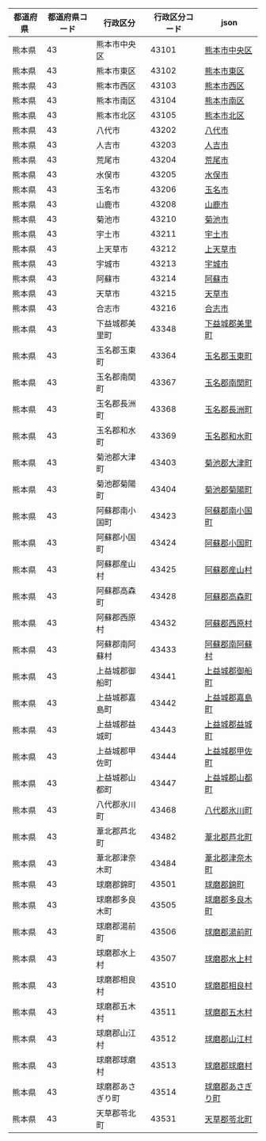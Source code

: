 |  都道府県  | 都道府県コード | 行政区分 | 行政区分コード | json |
|-----------|--------------|--------- |--------------|------|
| 熊本県 | 43 | 熊本市中央区 | 43101 | [熊本市中央区](/topojson/43/43101.topojson) |
| 熊本県 | 43 | 熊本市東区 | 43102 | [熊本市東区](/topojson/43/43102.topojson) |
| 熊本県 | 43 | 熊本市西区 | 43103 | [熊本市西区](/topojson/43/43103.topojson) |
| 熊本県 | 43 | 熊本市南区 | 43104 | [熊本市南区](/topojson/43/43104.topojson) |
| 熊本県 | 43 | 熊本市北区 | 43105 | [熊本市北区](/topojson/43/43105.topojson) |
| 熊本県 | 43 | 八代市 | 43202 | [八代市](/topojson/43/43202.topojson) |
| 熊本県 | 43 | 人吉市 | 43203 | [人吉市](/topojson/43/43203.topojson) |
| 熊本県 | 43 | 荒尾市 | 43204 | [荒尾市](/topojson/43/43204.topojson) |
| 熊本県 | 43 | 水俣市 | 43205 | [水俣市](/topojson/43/43205.topojson) |
| 熊本県 | 43 | 玉名市 | 43206 | [玉名市](/topojson/43/43206.topojson) |
| 熊本県 | 43 | 山鹿市 | 43208 | [山鹿市](/topojson/43/43208.topojson) |
| 熊本県 | 43 | 菊池市 | 43210 | [菊池市](/topojson/43/43210.topojson) |
| 熊本県 | 43 | 宇土市 | 43211 | [宇土市](/topojson/43/43211.topojson) |
| 熊本県 | 43 | 上天草市 | 43212 | [上天草市](/topojson/43/43212.topojson) |
| 熊本県 | 43 | 宇城市 | 43213 | [宇城市](/topojson/43/43213.topojson) |
| 熊本県 | 43 | 阿蘇市 | 43214 | [阿蘇市](/topojson/43/43214.topojson) |
| 熊本県 | 43 | 天草市 | 43215 | [天草市](/topojson/43/43215.topojson) |
| 熊本県 | 43 | 合志市 | 43216 | [合志市](/topojson/43/43216.topojson) |
| 熊本県 | 43 | 下益城郡美里町 | 43348 | [下益城郡美里町](/topojson/43/43348.topojson) |
| 熊本県 | 43 | 玉名郡玉東町 | 43364 | [玉名郡玉東町](/topojson/43/43364.topojson) |
| 熊本県 | 43 | 玉名郡南関町 | 43367 | [玉名郡南関町](/topojson/43/43367.topojson) |
| 熊本県 | 43 | 玉名郡長洲町 | 43368 | [玉名郡長洲町](/topojson/43/43368.topojson) |
| 熊本県 | 43 | 玉名郡和水町 | 43369 | [玉名郡和水町](/topojson/43/43369.topojson) |
| 熊本県 | 43 | 菊池郡大津町 | 43403 | [菊池郡大津町](/topojson/43/43403.topojson) |
| 熊本県 | 43 | 菊池郡菊陽町 | 43404 | [菊池郡菊陽町](/topojson/43/43404.topojson) |
| 熊本県 | 43 | 阿蘇郡南小国町 | 43423 | [阿蘇郡南小国町](/topojson/43/43423.topojson) |
| 熊本県 | 43 | 阿蘇郡小国町 | 43424 | [阿蘇郡小国町](/topojson/43/43424.topojson) |
| 熊本県 | 43 | 阿蘇郡産山村 | 43425 | [阿蘇郡産山村](/topojson/43/43425.topojson) |
| 熊本県 | 43 | 阿蘇郡高森町 | 43428 | [阿蘇郡高森町](/topojson/43/43428.topojson) |
| 熊本県 | 43 | 阿蘇郡西原村 | 43432 | [阿蘇郡西原村](/topojson/43/43432.topojson) |
| 熊本県 | 43 | 阿蘇郡南阿蘇村 | 43433 | [阿蘇郡南阿蘇村](/topojson/43/43433.topojson) |
| 熊本県 | 43 | 上益城郡御船町 | 43441 | [上益城郡御船町](/topojson/43/43441.topojson) |
| 熊本県 | 43 | 上益城郡嘉島町 | 43442 | [上益城郡嘉島町](/topojson/43/43442.topojson) |
| 熊本県 | 43 | 上益城郡益城町 | 43443 | [上益城郡益城町](/topojson/43/43443.topojson) |
| 熊本県 | 43 | 上益城郡甲佐町 | 43444 | [上益城郡甲佐町](/topojson/43/43444.topojson) |
| 熊本県 | 43 | 上益城郡山都町 | 43447 | [上益城郡山都町](/topojson/43/43447.topojson) |
| 熊本県 | 43 | 八代郡氷川町 | 43468 | [八代郡氷川町](/topojson/43/43468.topojson) |
| 熊本県 | 43 | 葦北郡芦北町 | 43482 | [葦北郡芦北町](/topojson/43/43482.topojson) |
| 熊本県 | 43 | 葦北郡津奈木町 | 43484 | [葦北郡津奈木町](/topojson/43/43484.topojson) |
| 熊本県 | 43 | 球磨郡錦町 | 43501 | [球磨郡錦町](/topojson/43/43501.topojson) |
| 熊本県 | 43 | 球磨郡多良木町 | 43505 | [球磨郡多良木町](/topojson/43/43505.topojson) |
| 熊本県 | 43 | 球磨郡湯前町 | 43506 | [球磨郡湯前町](/topojson/43/43506.topojson) |
| 熊本県 | 43 | 球磨郡水上村 | 43507 | [球磨郡水上村](/topojson/43/43507.topojson) |
| 熊本県 | 43 | 球磨郡相良村 | 43510 | [球磨郡相良村](/topojson/43/43510.topojson) |
| 熊本県 | 43 | 球磨郡五木村 | 43511 | [球磨郡五木村](/topojson/43/43511.topojson) |
| 熊本県 | 43 | 球磨郡山江村 | 43512 | [球磨郡山江村](/topojson/43/43512.topojson) |
| 熊本県 | 43 | 球磨郡球磨村 | 43513 | [球磨郡球磨村](/topojson/43/43513.topojson) |
| 熊本県 | 43 | 球磨郡あさぎり町 | 43514 | [球磨郡あさぎり町](/topojson/43/43514.topojson) |
| 熊本県 | 43 | 天草郡苓北町 | 43531 | [天草郡苓北町](/topojson/43/43531.topojson) |

